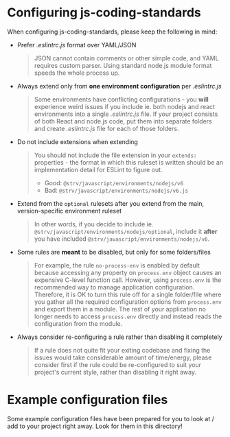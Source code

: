 # Configuring js-coding-standards

When configuring js-coding-standards, please keep the following in mind:

- Prefer _.eslintrc.js_ format over YAML/JSON
  > JSON cannot contain comments or other simple code, and YAML requires custom parser. Using standard node.js module format speeds the whole process up.

- Always extend only from **one environment configuration** per _.eslintrc.js_
  > Some environments have conflicting configurations - you **will** experience weird issues if you include ie. both nodejs and react environments into a single _.eslintrc.js_ file.
  > If your project consists of both React and node.js code, put them into separate folders and create _.eslintrc.js_ file for each of those folders.

- Do not include extensions when extending
  > You should not include the file extension in your `extends:` properties - the format in which this ruleset is written should be an implementation detail for ESLint to figure out.
  >
  > - Good: `@strv/javascript/environments/nodejs/v6`
  > - Bad: `@strv/javascript/environments/nodejs/v6.js`

- Extend from the `optional` rulesets after you extend from the main, version-specific environment ruleset
  > In other words, if you decide to include ie. `@strv/javascript/environments/nodejs/optional`, include it **after** you have included `@strv/javascript/environments/nodejs/v6`.

- Some rules are **meant** to be disabled, but only for some folders/files
  > For example, the rule `no-process-env` is enabled by default because accessing any property on `process.env` object causes an expensive C-level function call. However, using `process.env` is the recommended way to manage application configuration. Therefore, it is OK to turn this rule off for a single folder/file where you gather all the required configuration options from `process.env` and export them in a module. The rest of your application no longer needs to access `process.env` directly and instead reads the configuration from the module.

- Always consider re-configuring a rule rather than disabling it completely
  > If a rule does not quite fit your exiting codebase and fixing the issues would take considerable amount of time/energy, please consider first if the rule could be re-configured to suit your project's current style, rather than disabling it right away.

# Example configuration files

Some example configuration files have been prepared for you to look at / add to your project right away. Look for them in this directory!
